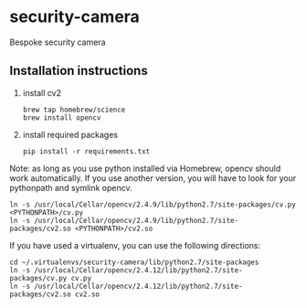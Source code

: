 # security-camera
Bespoke security camera

## Installation instructions

1. install cv2
    ```
    brew tap homebrew/science
    brew install opencv
    ```
2. install required packages
    ```
    pip install -r requirements.txt
    ```

Note: as long as you use python installed via Homebrew, opencv should work automatically. If you use another version, you will have to look for your pythonpath and symlink opencv.
```
ln -s /usr/local/Cellar/opencv/2.4.9/lib/python2.7/site-packages/cv.py <PYTHONPATH>/cv.py
ln -s /usr/local/Cellar/opencv/2.4.9/lib/python2.7/site-packages/cv2.so <PYTHONPATH>/cv2.so
```

If you have used a virtualenv, you can use the following directions:
```
cd ~/.virtualenvs/security-camera/lib/python2.7/site-packages
ln -s /usr/local/Cellar/opencv/2.4.12/lib/python2.7/site-packages/cv.py cv.py
ln -s /usr/local/Cellar/opencv/2.4.12/lib/python2.7/site-packages/cv2.so cv2.so
```
